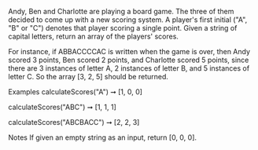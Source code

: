 Andy, Ben and Charlotte are playing a board game. The three of them decided to come up with a new scoring system. A player's first initial ("A", "B" or "C") denotes that player scoring a single point. Given a string of capital letters, return an array of the players' scores.

For instance, if ABBACCCCAC is written when the game is over, then Andy scored 3 points, Ben scored 2 points, and Charlotte scored 5 points, since there are 3 instances of letter A, 2 instances of letter B, and 5 instances of letter C. So the array [3, 2, 5] should be returned.

Examples
calculateScores("A") ➞ [1, 0, 0]

calculateScores("ABC") ➞ [1, 1, 1]

calculateScores("ABCBACC") ➞ [2, 2, 3]

Notes
If given an empty string as an input, return [0, 0, 0].
